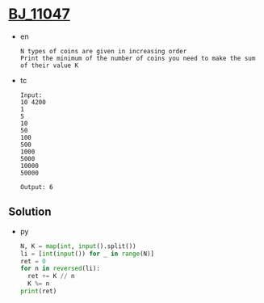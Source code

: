 # [BJ_11047](https://acmicpc.net/problem/11047)

* en

  ```en
  N types of coins are given in increasing order
  Print the minimum of the number of coins you need to make the sum of their value K
  ```

* tc

  ```tc
  Input:
  10 4200
  1
  5
  10
  50
  100
  500
  1000
  5000
  10000
  50000

  Output: 6
  ```

## Solution

* py

  ```py
  N, K = map(int, input().split())
  li = [int(input()) for _ in range(N)]
  ret = 0
  for n in reversed(li):
    ret += K // n
    K %= n
  print(ret)
  ```

